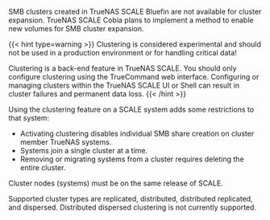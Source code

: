 &NewLine;

SMB clusters created in TrueNAS SCALE Bluefin are not available for cluster expansion. 
TrueNAS SCALE Cobia plans to implement a method to enable new volumes for SMB cluster expansion.

{{< hint type=warning >}}
Clustering is considered experimental and should not be used in a production environment or for handling critical data!

Clustering is a back-end feature in TrueNAS SCALE. You should only configure clustering using the TrueCommand web interface.
Configuring or managing clusters within the TrueNAS SCALE UI or Shell can result in cluster failures and permanent data loss.
{{< /hint >}}

Using the clustering feature on a SCALE system adds some restrictions to that system:

* Activating clustering disables individual SMB share creation on cluster member TrueNAS systems.
* Systems join a single cluster at a time.
* Removing or migrating systems from a cluster requires deleting the entire cluster.

Cluster nodes (systems) must be on the same release of SCALE.

Supported cluster types are replicated, distributed, distributed replicated, and dispersed. 
Distributed dispersed clustering is not currently supported.